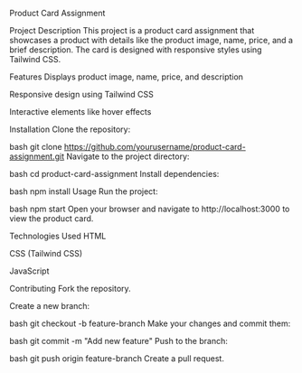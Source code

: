 Product Card Assignment

Project Description
This project is a product card assignment that showcases a product with details like the product image, name, price, and a brief description. The card is designed with responsive styles using Tailwind CSS.

Features
Displays product image, name, price, and description

Responsive design using Tailwind CSS

Interactive elements like hover effects

Installation
Clone the repository:

bash
git clone https://github.com/yourusername/product-card-assignment.git
Navigate to the project directory:

bash
cd product-card-assignment
Install dependencies:

bash
npm install
Usage
Run the project:

bash
npm start
Open your browser and navigate to http://localhost:3000 to view the product card.

Technologies Used
HTML

CSS (Tailwind CSS)

JavaScript

Contributing
Fork the repository.

Create a new branch:

bash
git checkout -b feature-branch
Make your changes and commit them:

bash
git commit -m "Add new feature"
Push to the branch:

bash
git push origin feature-branch
Create a pull request.


